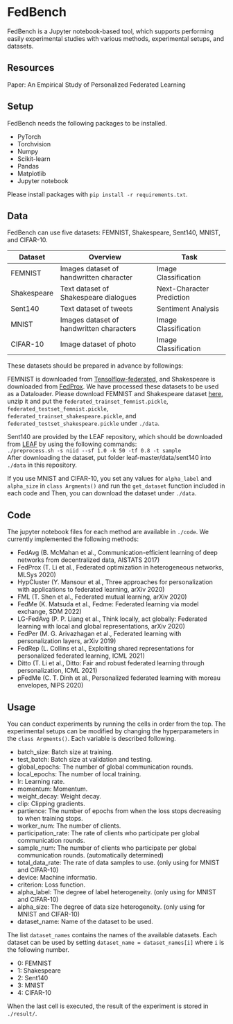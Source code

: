 # FedBench

FedBench is a Jupyter notebook-based tool, which supports performing easily experimental studies with various methods, experimental setups, and datasets.

## Resources
Paper: An Empirical Study of Personalized Federated Learning

## Setup
FedBench needs the following packages to be installed.

* PyTorch
* Torchvision
* Numpy
* Scikit-learn
* Pandas
* Matplotlib
* Jupyter notebook

Please install packages with `pip install -r requirements.txt`. 


## Data
FedBench can use five datasets: FEMNIST, Shakespeare, Sent140, MNIST, and CIFAR-10.

| Dataset     | Overview                                 | Task                      | 
| ----------- | ---------------------------------------- | ------------------------- | 
| FEMNIST     | Images dataset of handwritten character  |  Image Classification     | 
| Shakespeare | Text dataset of Shakespeare dialogues    | Next-Character Prediction | 
| Sent140     | Text dataset of tweets                   | Sentiment Analysis        | 
| MNIST       | Images dataset of handwritten characters |  Image Classification     | 
| CIFAR-10    | Image dataset of photo                   |  Image Classification     | 


These datasets should be prepared in advance by followings: 

  FEMNIST is downloaded from [Tensolflow-federated](https://github.com/tensorflow/federated), and Shakespeare is downloaded from [FedProx](https://github.com/litian96/FedProx).
  We have processed these datasets to be used as a Dataloader.
  Please download FEMNIST and Shakespeare dataset [here](https://drive.google.com/file/d/1NfmKUFeDogD6DlXkbyhbXI197F3ZfZ02/view?usp=sharing), unzip it and put the `federated_trainset_femnist.pickle`, `federated_testset_femnist.pickle`, `federated_trainset_shakespeare.pickle`, and `federated_testset_shakespeare.pickle` under `./data`.

  Sent140 are provided by the LEAF repository, which should be downloaded from [LEAF](https://github.com/TalwalkarLab/leaf/) by using the following commands:
  <br>
  `./preprocess.sh -s niid --sf 1.0 -k 50 -tf 0.8 -t sample`
  <br>
  After downloading the dataset, put folder leaf-master/data/sent140 into `./data` in this repository.

  If you use MNIST and CIFAR-10, you set any values for `alpha_label` and `alpha_size` in `class Argments()` and run the `get_dataset` function included in each code and 
  Then, you can download the dataset under `./data`.
  
  

## Code
The jupyter notebook files for each method are available in `./code`.
We currently implemented the following methods:

* FedAvg (B. McMahan et al., Communication-efficient learning of deep networks from decentralized data, AISTATS 2017)
* FedProx (T. Li et al., Federated optimization in heterogeneous networks, MLSys 2020)
* HypCluster (Y. Mansour et al., Three approaches for personalization with applications to federated learning, arXiv 2020)
* FML (T. Shen et al., Federated mutual learning, arXiv 2020)
* FedMe (K. Matsuda et al., Fedme: Federated learning via model exchange, SDM 2022)
* LG-FedAvg (P. P. Liang et al., Think locally, act globally: Federated learning with local and global representations, arXiv 2020)
* FedPer (M. G. Arivazhagan et al., Federated learning with personalization layers, arXiv 2019)
* FedRep (L. Collins et al., Exploiting shared representations for personalized federated learning, ICML 2021)
* Ditto (T. Li et al., Ditto: Fair and robust federated learning through personalization, ICML 2021)
* pFedMe (C. T. Dinh et al., Personalized federated learning with moreau envelopes, NIPS 2020)


## Usage
You can conduct experiments by running the cells in order from the top.
The experimental setups can be modified by changing the hyperparameters in the `class Argments()`.
Each variable is described following.

* batch_size: Batch size at training.
* test_batch: Batch size at validation and testing.
* global_epochs: The number of global communication rounds.
* local_epochs: The number of local training.
* lr: Learning rate.
* momentum: Momentum.
* weight_decay: Weight decay.
* clip: Clipping gradients.
* partience: The number of epochs from when the loss stops decreasing to when training stops.
* worker_num: The number of clients.
* participation_rate: The rate of clients who participate per global communication rounds.
* sample_num: The number of clients who participate per global communication rounds. (automatically determined)
* total_data_rate: The rate of data samples to use. (only using for MNIST and CIFAR-10)
* device: Machine informatio.
* criterion: Loss function.
* alpha_label: The degree of label heterogeneity. (only using for MNIST and CIFAR-10)
* alpha_size: The degree of data size heterogeneity. (only using for MNIST and CIFAR-10)
* dataset_name: Name of the dataset to be used.

The list `dataset_names` contains the names of the available datasets.
Each dataset can be used by setting `dataset_name = dataset_names[i]` where `i` is the following number.

* 0: FEMNIST
* 1: Shakespeare
* 2: Sent140
* 3: MNIST
* 4: CIFAR-10


When the last cell is executed, the result of the experiment is stored in `./result/`.
